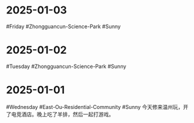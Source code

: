 # 2025-01-03
#Friday  #Zhongguancun-Science-Park  #Sunny 


# 2025-01-02
#Tuesday  #Zhongguancun-Science-Park  #Sunny 


# 2025-01-01
#Wednesday  #East-Ou-Residential-Community   #Sunny 
今天修来温州玩，开了电竞酒店。晚上吃了羊排，然后一起打游戏。